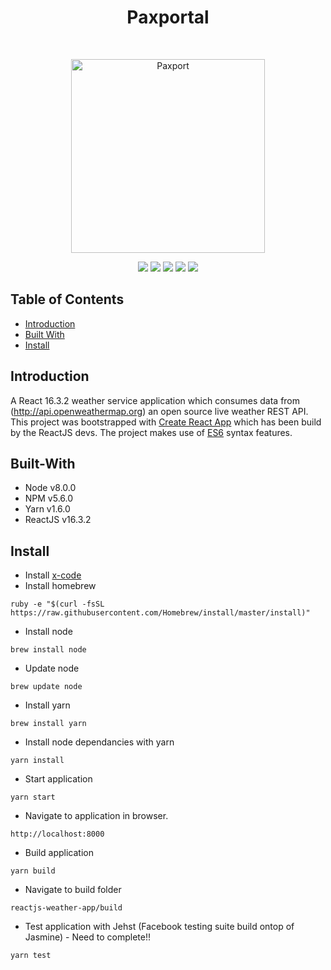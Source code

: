 <h1 align="center">Paxportal</h1>
<br>
<p align="center">
  <a href="https://gitpoint.co/">
    <img alt="Paxport" title="Paxport" src="https://commons.wikimedia.org/wiki/File:React-icon.svg" width="310">
  </a>
</p>
<p align="center">
    <img src="https://img.shields.io/badge/node-v8.0.0^-green.svg" />
    <img src="https://img.shields.io/badge/npm-v5.6.0^-green.svg" />
    <img src="https://img.shields.io/badge/yarn-v1.6.0^-green.svg" />
    <img src="https://img.shields.io/badge/react-v16.3.2-green.svg" />
    <img src="https://img.shields.io/github/forks/maxsilvauk/reactjs-weather-app.svg?style=social&label=Fork" />
</p>

## Table of Contents

- [Introduction](#introduction)
- [Built With](#built-with)
- [Install](#install)

## Introduction

A React 16.3.2 weather service application which consumes data from (http://api.openweathermap.org) an open source live weather REST API. This project was bootstrapped with [Create React App](https://github.com/facebookincubator/create-react-app) which has been build by the ReactJS devs. The project makes use of [ES6](https://github.com/lukehoban/es6features) syntax features.

## Built-With

- Node v8.0.0
- NPM v5.6.0
- Yarn v1.6.0
- ReactJS v16.3.2

## Install 

* Install <a href="https://itunes.apple.com/us/app/xcode/id497799835?mt=12">x-code</a>
* Install homebrew
```
ruby -e "$(curl -fsSL https://raw.githubusercontent.com/Homebrew/install/master/install)"
```
* Install node
```
brew install node
```
* Update node
```
brew update node
```
* Install yarn
```
brew install yarn
```
* Install node dependancies with yarn
```
yarn install
```
* Start application
```
yarn start
```
* Navigate to application in browser.
```
http://localhost:8000
```
* Build application
```
yarn build
```
* Navigate to build folder
```
reactjs-weather-app/build
```
* Test application with Jehst (Facebook testing suite build ontop of Jasmine) - Need to complete!!
```
yarn test 
```
